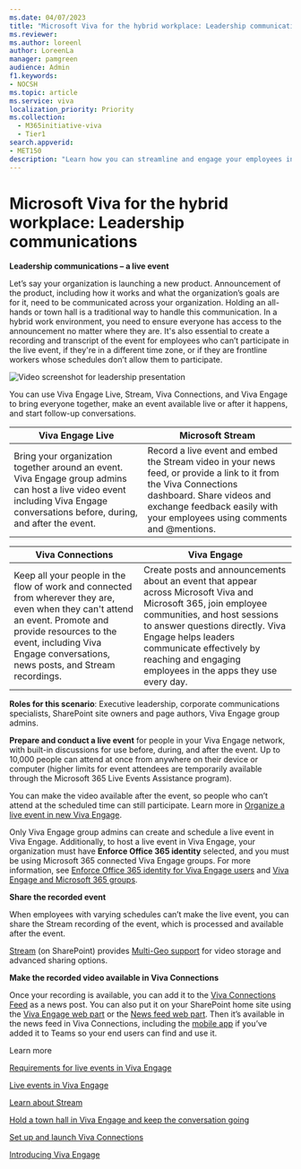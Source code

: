 ```yaml
---
ms.date: 04/07/2023
title: "Microsoft Viva for the hybrid workplace: Leadership communications"
ms.reviewer: 
ms.author: loreenl
author: LoreenLa
manager: pamgreen
audience: Admin
f1.keywords:
- NOCSH
ms.topic: article
ms.service: viva
localization_priority: Priority
ms.collection:
  - M365initiative-viva
  - Tier1
search.appverid:
- MET150
description: "Learn how you can streamline and engage your employees in a hybrid workplace with Microsoft Viva."
---
```


# Microsoft Viva for the hybrid workplace: Leadership communications

**Leadership communications – a live event**

Let’s say your organization is launching a new product. Announcement of the product, including how it works and what the organization’s goals are for it, need to be communicated across your organization. Holding an all-hands or town hall is a traditional way to handle this communication. In a hybrid work environment, you need to ensure everyone has access to the announcement no matter where they are. It's also essential to create a recording and transcript of the event for employees who can’t participate in the live event, if they're in a different time zone, or if they are frontline workers whose schedules don’t allow them to participate.

![Video screenshot for leadership presentation](../media/leader-town-hall.png)

You can use Viva Engage Live, Stream, Viva Connections, and Viva Engage to bring everyone together, make an event available live or after it happens, and start follow-up conversations.

|Viva Engage Live | Microsoft Stream | 
|---|---|
|Bring your organization together around an event. Viva Engage group admins can host a live video event including Viva Engage conversations before, during, and after the event. | Record a live event and embed the Stream video in your news feed, or provide a link to it from the Viva Connections dashboard. Share videos and exchange feedback easily with your employees using comments and @mentions. | 

|Viva Connections | Viva Engage | 
|---|---|
 |Keep all your people in the flow of work and connected from wherever they are, even when they can't attend an event. Promote and provide resources to the event, including Viva Engage conversations, news posts, and Stream recordings. | Create posts and announcements about an event that appear across Microsoft Viva and Microsoft 365, join employee communities, and host sessions to answer questions directly. Viva Engage helps leaders communicate effectively by reaching and engaging employees in the apps they use every day. | 

**Roles for this scenario**: Executive leadership, corporate communications specialists, SharePoint site owners and page authors, Viva Engage group admins.

**Prepare and conduct a live event** for people in your Viva Engage network, with built-in discussions for use before, during, and after the event. Up to 10,000 people can attend at once from anywhere on their device or computer (higher limits for event attendees are temporarily available through the Microsoft 365 Live Events Assistance program). 

You can make the video available after the event, so people who can’t attend at the scheduled time can still participate. Learn more in [Organize a live event in new Viva Engage](https://support.microsoft.com/office/organize-a-live-event-in-new-viva-engage-7338782a-4f0b-4fd0-a6c3-33625906ead1).

Only Viva Engage group admins can create and schedule a live event in Viva Engage. Additionally, to host a live event in Viva Engage, your organization must have **Enforce Office 365 identity** selected, and you must be using Microsoft 365 connected Viva Engage groups. For more information, see [Enforce Office 365 identity for Viva Engage users](/viva/engage/configure-your-viva-engage-network/enforce-office-365-identity) and [Viva Engage and Microsoft 365 groups](/viva/engage/manage-viva-engage-groups/viva-engage-and-office-365-groups).

**Share the recorded event**

 When employees with varying schedules can’t make the live event, you can share the Stream recording of the event, which is processed and available after the event. 

[Stream](/stream/portal-get-started) (on SharePoint) provides [Multi-Geo support](/microsoft-365/enterprise/administering-a-multi-geo-environment) for video storage and advanced sharing options.


**Make the recorded video available in Viva Connections**

 Once your recording is available, you can add it to the [Viva Connections Feed](/viva/connections/video-news-links) as a news post. You can also put it on your SharePoint home site using the [Viva Engage web part](https://support.microsoft.com/office/use-a-viva-engage-web-part-in-sharepoint-online-a53cfa0c-3d09-42c8-a286-1038a81c59da) or the [News feed web part](/viva/engage/integrate-viva-engage-with-other-apps/viva-engage-and-newsfeed). Then it’s available in the news feed in Viva Connections, including the [mobile app](/viva/connections/add-viva-connections-app) if you’ve added it to Teams so your end users can find and use it.

Learn more

[Requirements for live events in Viva Engage](/viva/engage/organize-live-event.md)

[Live events in Viva Engage](/viva/engage/manage-viva-engage-groups/viva-engage-live-events) 

[Learn about Stream](/stream/streamnew/start)

[Hold a town hall in Viva Engage and keep the conversation going](/sharepoint/hold-town-hall-using-viva-engage)

[Set up and launch Viva Connections](/viva/connections/guide-to-setting-up-viva-connections)

[Introducing Viva Engage](/viva/engage/overview)
